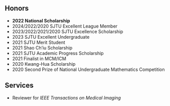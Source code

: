 ## Honors

- **2022 National Scholarship**
- 2024/2022/2020 SJTU Excellent League Member
- 2023/2022/2021/2020 SJTU Excellence Scholarship
- 2023 SJTU Excellent Undergraduate
- 2021 SJTU Merit Student
- 2021 Shao Ch’iu Scholarship
- 2021 SJTU Academic Progress Scholarship
- 2021 Finalist in MCM/ICM
- 2020 Kwang-Hua Scholarship
- 2020 Second Prize of National Undergraduate Mathematics Competition

## Services
- Reviewer for _IEEE Transactions on Medical Imaging_
